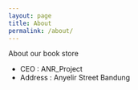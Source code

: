 ```yaml
---
layout: page
title: About
permalink: /about/
---
```


About our book store

* CEO      : ANR_Project
* Address  : Anyelir Street Bandung 
 
